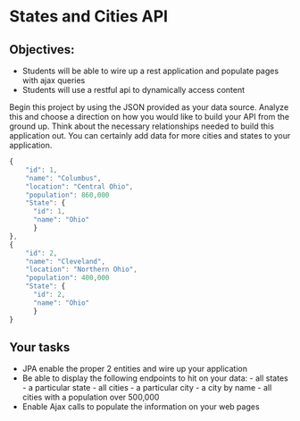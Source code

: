 # States and Cities API

## Objectives:

* Students will be able to wire up a rest application and populate pages with ajax queries
* Students will use a restful api to dynamically access content

Begin this project by using the JSON provided as your data source. Analyze this and choose a direction on how you would like to build your API from the ground up. Think about the necessary relationships needed to build this application out. You can certainly add data for more cities and states to your application.

```javascript
{
    "id": 1,
    "name": "Columbus",
    "location": "Central Ohio",
    "population": 860,000
    "State": {
      "id": 1,
      "name": "Ohio"
      }
},
{
    "id": 2,
    "name": "Cleveland",
    "location": "Northern Ohio",
    "population": 400,000
    "State": {
      "id": 2,
      "name": "Ohio"
      }
}
```

## Your tasks

* JPA enable the proper 2 entities and wire up your application
* Be able to display the following endpoints to hit on your data: - all states - a particular state - all cities - a particular city - a city by name - all cities with a population over 500,000
* Enable Ajax calls to populate the information on your web pages
